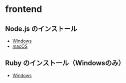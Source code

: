 # frontend

## Node.js のインストール

- [Windows](./nodejs-win.md)
- [macOS](./nodejs-mac.md)

## Ruby のインストール（Windowsのみ）

- [Windows](./ruby-win.md)

